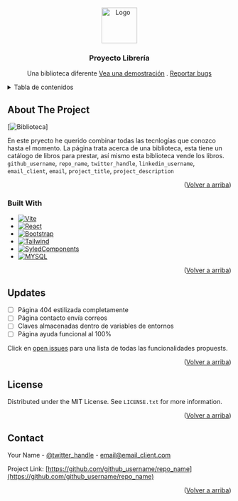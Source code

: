 <a name="readme-top"></a>

<!-- [![Contributors][contributors-shield]][contributors-url]
[![Forks][forks-shield]][forks-url]
[![Stargazers][stars-shield]][stars-url]
[![Issues][issues-shield]][issues-url]
[![MIT License][license-shield]][license-url]
[![LinkedIn][linkedin-shield]][linkedin-url] -->

<!-- PROJECT LOGO -->
<br />
<div align="center">
  <a href="https://github.com/github_username/repo_name">
    <img src="images/logo.png" alt="Logo" width="80" height="80">
  </a>

<h3 align="center">Proyecto Librería</h3>

  <p align="center">
    Una biblioteca diferente
    <a href="">Vea una demostración</a>
    .
    <a href="https://github.com/idmr023/Libreria/issues">Reportar bugs</a>
  </p>
</div>


<!-- TABLE OF CONTENTS -->
<details>
  <summary>Tabla de contenidos</summary>
  <ol>
    <li>
      <a href="#about-the-project">Acerca del proyecto</a>
      <ul>
        <li><a href="#built-with">Tecnologías usadas</a></li>
      </ul>      
      <ul>
        <li><a href="#updates">Actualizaciones</a></li>
      </ul>
    </li>
  </ol>
</details>

<!-- ABOUT THE PROJECT -->
## About The Project

[![Biblioteca][webpage-screenshot]]

En este pryecto he querido combinar todas las tecnlogías que conozco hasta el momento. La página trata acerca de una biblioteca, esta tiene un catálogo de libros para prestar, así mismo esta biblioteca vende los libros. `github_username`, `repo_name`, `twitter_handle`, `linkedin_username`, `email_client`, `email`, `project_title`, `project_description`


<p align="right">(<a href="#readme-top">Volver a arriba</a>)</p>

### Built With

* [![Vite][Vite.js]][Vite-url]
* [![React][React.js]][React-url]
* [![Bootstrap][Bootstrap.com]][Bootstrap-url]
* [![Tailwind][Tailwind.css]][Tailwind-url]
* [![SyledComponents][StyledComponents.css]][StyledComponents-url]
* [![MYSQL][MYSQL.io]][MYSQL-url]


<p align="right">(<a href="#readme-top">Volver a arriba</a>)</p>

<!-- ROADMAP -->
## Updates

- [ ] Página 404 estilizada completamente
- [ ] Página contacto envía correos
- [ ] Claves almacenadas dentro de variables de entornos
- [ ] Página ayuda funcional al 100%   

Click en [open issues](https://https://github.com/idmr023/Libreria/issues) para una lista de todas las funcionalidades propuests.

<p align="right">(<a href="#readme-top">Volver a arriba</a>)</p>


<!-- LICENSE -->
## License

Distributed under the MIT License. See `LICENSE.txt` for more information.

<p align="right">(<a href="#readme-top">Volver a arriba</a>)</p>



<!-- CONTACT -->
## Contact

Your Name - [@twitter_handle](https://twitter.com/twitter_handle) - email@email_client.com

Project Link: [https://github.com/github_username/repo_name](https://github.com/github_username/repo_name)

<p align="right">(<a href="#readme-top">Volver a arriba</a>)</p>

<!-- MARKDOWN LINKS & IMAGES -->
<!-- https://www.markdownguide.org/basic-syntax/#reference-style-links -->
[contributors-shield]: https://img.shields.io/github/contributors/github_username/repo_name.svg?style=for-the-badge
[contributors-url]: https://github.com/github_username/repo_name/graphs/contributors
[forks-shield]: https://img.shields.io/github/forks/github_username/repo_name.svg?style=for-the-badge
[forks-url]: https://github.com/github_username/repo_name/network/members
[stars-shield]: https://img.shields.io/github/stars/github_username/repo_name.svg?style=for-the-badge
[stars-url]: https://github.com/github_username/repo_name/stargazers
[issues-shield]: https://img.shields.io/github/issues/github_username/repo_name.svg?style=for-the-badge
[issues-url]: https://github.com/github_username/repo_name/issues
[license-shield]: https://img.shields.io/github/license/github_username/repo_name.svg?style=for-the-badge
[license-url]: https://github.com/github_username/repo_name/blob/master/LICENSE.txt
[linkedin-shield]: https://img.shields.io/badge/-LinkedIn-black.svg?style=for-the-badge&logo=linkedin&colorB=555
[linkedin-url]: https://linkedin.com/in/linkedin_username
[webpage-screenshot]: images/screenshot.png
[React.js]: https://img.shields.io/badge/React-20232A?style=for-the-badge&logo=react&logoColor=61DAFB
[React-url]: https://reactjs.org/
[Vite.js]: https://img.shields.io/badge/vite-%23646CFF.svg?style=for-the-badge&logo=vite&logoColor=white
[Vite-url]: https://vitejs.dev
[Tailwind.css]: https://img.shields.io/badge/Tailwind_CSS-38B2AC?style=for-the-badge&logo=tailwind-css&logoColor=white
[Tailwind-url]: https://tailwindcss.com
[StyledComponents.css]: https://img.shields.io/badge/styled--components-DB7093?style=for-the-badge&logo=styled-components&logoColor=white
[StyledComponents-url]: https://styled-components.com->
[JS.io]: https://shields.io/badge/JavaScript-F7DF1E?logo=JavaScript&logoColor=000&style=flat-square
[JS-url]: https://developer.mozilla.org/es/docs/Web/JavaScript
[MYSQL.io]: https://img.shields.io/badge/-MySQL-4479A1?style=flat-square&logo=mysql&labelColor=4479A1&logoColor=FFF
[MYSQL-url]: https://www.mysql.com
[Bootstrap.com]: https://img.shields.io/badge/Bootstrap-563D7C?style=for-the-badge&logo=bootstrap&logoColor=white
[Bootstrap-url]: https://getbootstrap.com
